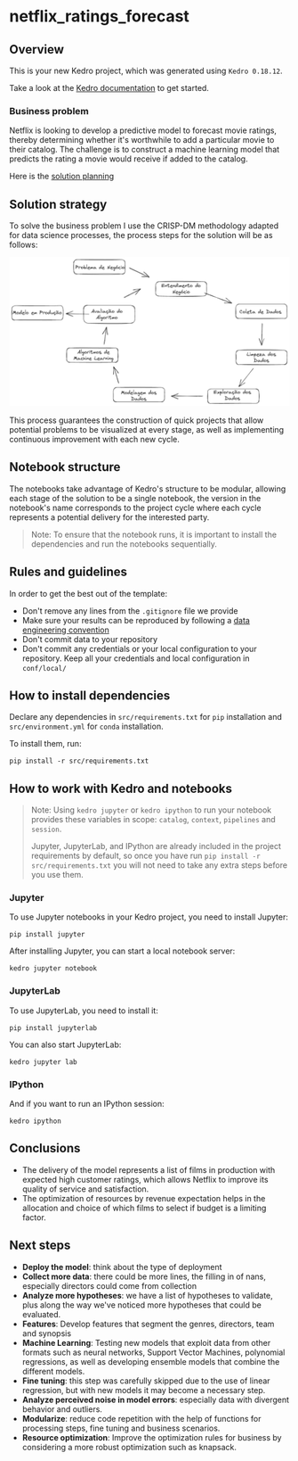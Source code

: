 # netflix_ratings_forecast

## Overview

This is your new Kedro project, which was generated using `Kedro 0.18.12`.

Take a look at the [Kedro documentation](https://kedro.readthedocs.io) to get started.

### Business problem

Netflix is looking to develop a predictive model to forecast movie ratings, thereby determining whether it's worthwhile to add a particular movie to their catalog.
The challenge is to construct a machine learning model that predicts the rating a movie would receive if added to the catalog.

Here is the [solution planning](docs/planning.md)

## Solution strategy
To solve the business problem I use the CRISP-DM methodology adapted for data science processes, the process steps for the solution will be as follows:

![crisp-method](/docs/crisp_ds.png)

This process guarantees the construction of quick projects that allow potential problems to be visualized at every stage, as well as implementing continuous improvement with each new cycle.

## Notebook structure
The notebooks take advantage of Kedro's structure to be modular, allowing each stage of the solution to be a single notebook, the version in the notebook's name corresponds to the project cycle where each cycle represents a potential delivery for the interested party.
> Note: To ensure that the notebook runs, it is important to install the dependencies and run the notebooks sequentially.

## Rules and guidelines

In order to get the best out of the template:

* Don't remove any lines from the `.gitignore` file we provide
* Make sure your results can be reproduced by following a [data engineering convention](https://kedro.readthedocs.io/en/stable/faq/faq.html#what-is-data-engineering-convention)
* Don't commit data to your repository
* Don't commit any credentials or your local configuration to your repository. Keep all your credentials and local configuration in `conf/local/`

## How to install dependencies

Declare any dependencies in `src/requirements.txt` for `pip` installation and `src/environment.yml` for `conda` installation.

To install them, run:

```
pip install -r src/requirements.txt
```


## How to work with Kedro and notebooks

> Note: Using `kedro jupyter` or `kedro ipython` to run your notebook provides these variables in scope: `catalog`, `context`, `pipelines` and `session`.
>
> Jupyter, JupyterLab, and IPython are already included in the project requirements by default, so once you have run `pip install -r src/requirements.txt` you will not need to take any extra steps before you use them.

### Jupyter
To use Jupyter notebooks in your Kedro project, you need to install Jupyter:

```
pip install jupyter
```

After installing Jupyter, you can start a local notebook server:

```
kedro jupyter notebook
```

### JupyterLab
To use JupyterLab, you need to install it:

```
pip install jupyterlab
```

You can also start JupyterLab:

```
kedro jupyter lab
```

### IPython
And if you want to run an IPython session:

```
kedro ipython
```

## Conclusions
- The delivery of the model represents a list of films in production with expected high customer ratings, which allows Netflix to improve its quality of service and satisfaction.
- The optimization of resources by revenue expectation helps in the allocation and choice of which films to select if budget is a limiting factor.

## Next steps
- **Deploy the model**: think about the type of deployment
- **Collect more data**: there could be more lines, the filling in of nans, especially directors could come from collection
- **Analyze more hypotheses**: we have a list of hypotheses to validate, plus along the way we've noticed more hypotheses that could be evaluated.
- **Features**: Develop features that segment the genres, directors, team and synopsis
- **Machine Learning**: Testing new models that exploit data from other formats such as neural networks, Support Vector Machines, polynomial regressions, as well as developing ensemble models that combine the different models.
- **Fine tuning**: this step was carefully skipped due to the use of linear regression, but with new models it may become a necessary step.
- **Analyze perceived noise in model errors**: especially data with divergent behavior and outliers.
- **Modularize**: reduce code repetition with the help of functions for processing steps, fine tuning and business scenarios.
- **Resource optimization**: Improve the optimization rules for business by considering a more robust optimization such as knapsack.
